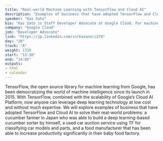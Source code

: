 ```yaml
---
title: "Real-world Machine Learning with TensorFlow and Cloud AI"
description: "Examples of business that have adopted TensorFlow and Cloud AI to solve their real-world problems."
speaker: "Kaz Sato"
bio: "Kaz Sato is Staff Developer Advocate at Google Cloud. For machine learning and data analytics products, such as TensorFlow, Cloud ML and BigQuery, Kaz has been invited as a speaker at major events including Google Cloud Next, Google I/O, Strata, NVIDIA GTC. He is also the author of many GCP blog posts, supporting developer communities for Google Cloud for over 8 years. He is interested in hardwares and IoT, and has been hosting FPGA meetups since 2013."
company: "Google Cloud"
job: "Developer Advocate"
link: "https://jp.linkedin.com/in/kazunori279"
day: "26"
track: "A"
weight: 1330
start: "13:30"
end: "14:05"
outputs:
- html
- calendar
---
```


TensorFlow, the open source library for machine learning from Google, has been democratizing the world of machine intelligence since its launch in 2015. With TensorFlow, combined with the scalability of Google’s Cloud AI Platform, now anyone can leverage deep learning technology at low cost and without much expertise. We will explore examples of business that have adopted TensorFlow and Cloud AI to solve their real-world problems: a cucumber farmer in Japan who was able to build a deep learning-based cucumber sorter by himself, a used car auction service using TF for classifying car models and parts, and a food manufacturer that has been able to increase productivity significantly in their baby food factory.
